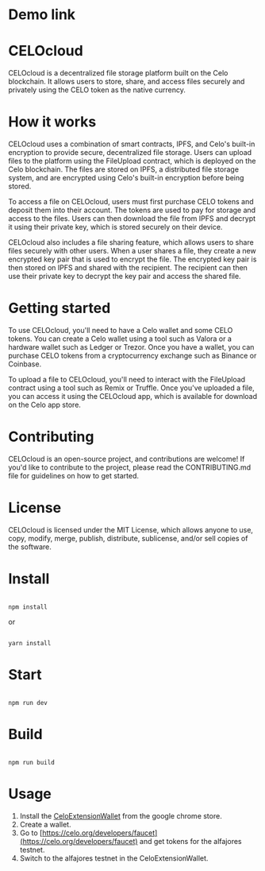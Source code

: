 # Demo link

# CELOcloud
CELOcloud is a decentralized file storage platform built on the Celo blockchain. It allows users to store, share, and access files securely and privately using the CELO token as the native currency.

# How it works
CELOcloud uses a combination of smart contracts, IPFS, and Celo's built-in encryption to provide secure, decentralized file storage. Users can upload files to the platform using the FileUpload contract, which is deployed on the Celo blockchain. The files are stored on IPFS, a distributed file storage system, and are encrypted using Celo's built-in encryption before being stored.

To access a file on CELOcloud, users must first purchase CELO tokens and deposit them into their account. The tokens are used to pay for storage and access to the files. Users can then download the file from IPFS and decrypt it using their private key, which is stored securely on their device.

CELOcloud also includes a file sharing feature, which allows users to share files securely with other users. When a user shares a file, they create a new encrypted key pair that is used to encrypt the file. The encrypted key pair is then stored on IPFS and shared with the recipient. The recipient can then use their private key to decrypt the key pair and access the shared file.

# Getting started
To use CELOcloud, you'll need to have a Celo wallet and some CELO tokens. You can create a Celo wallet using a tool such as Valora or a hardware wallet such as Ledger or Trezor. Once you have a wallet, you can purchase CELO tokens from a cryptocurrency exchange such as Binance or Coinbase.

To upload a file to CELOcloud, you'll need to interact with the FileUpload contract using a tool such as Remix or Truffle. Once you've uploaded a file, you can access it using the CELOcloud app, which is available for download on the Celo app store.

# Contributing
CELOcloud is an open-source project, and contributions are welcome! If you'd like to contribute to the project, please read the CONTRIBUTING.md file for guidelines on how to get started.

# License
CELOcloud is licensed under the MIT License, which allows anyone to use, copy, modify, merge, publish, distribute, sublicense, and/or sell copies of the software.



# Install

```

npm install

```

or 

```

yarn install

```

# Start

```

npm run dev

```

# Build

```

npm run build

```
# Usage
1. Install the [CeloExtensionWallet](https://chrome.google.com/webstore/detail/celoextensionwallet/kkilomkmpmkbdnfelcpgckmpcaemjcdh?hl=en) from the google chrome store.
2. Create a wallet.
3. Go to [https://celo.org/developers/faucet](https://celo.org/developers/faucet) and get tokens for the alfajores testnet.
4. Switch to the alfajores testnet in the CeloExtensionWallet.
